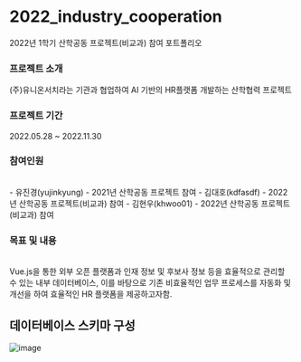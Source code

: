 # 2022_industry_cooperation
2022년 1학기 산학공동 프로젝트(비교과) 참여 포트폴리오


### 프로젝트 소개
  (주)유니온서치라는 기관과 협업하여 AI 기반의 HR플랫폼 개발하는 산학협력 프로젝트
<br>

### 프로젝트 기간
  2022.05.28 ~ 2022.11.30

### 참여인원
<br>
  - 유진경(yujinkyung) - 2021년 산학공동 프로젝트 참여
  - 김대호(kdfasdf) - 2022년 산학공동 프로젝트(비교과) 참여
  - 김현우(khwoo01) - 2022년 산학공동 프로젝트(비교과) 참여

### 목표 및 내용
<br>
Vue.js을 통한 외부 오픈 플랫폼과 인재 정보 및 후보사 정보 등을 효율적으로 관리할 수 있는 내부 데이터베이스, 이를 바탕으로 기존 비효율적인 업무 프로세스를 자동화 및 개선을 하여 효율적인 HR 플랫폼을 제공하고자함.

## 데이터베이스 스키마 구성
![image](https://user-images.githubusercontent.com/83395200/220015354-8464e5cc-efb9-4b31-b57e-042df59c4219.png)
<br>

